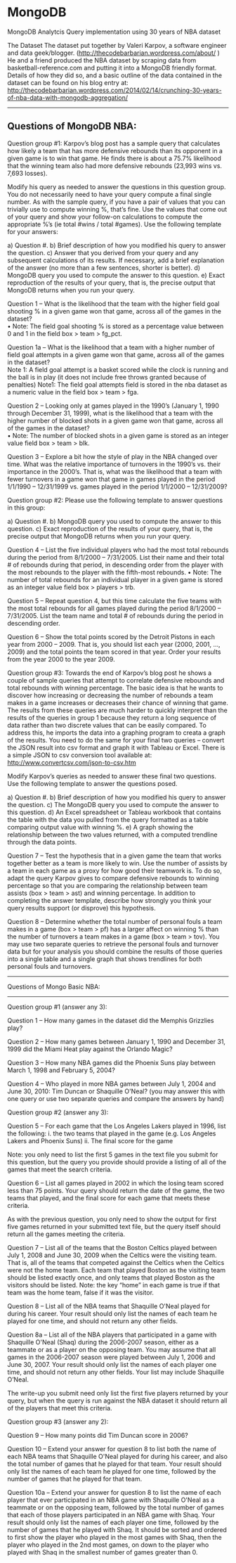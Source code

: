 MongoDB
=======

MongoDB Analytcis Query implementation using 30 years of NBA dataset

The Dataset
The  dataset put together by Valeri Karpov, a software engineer and data geek/blogger.  (http://thecodebarbarian.wordpress.com/about/ ) He and a friend produced the NBA dataset by scraping data from basketball-reference.com and putting it into a MongoDB friendly format. Details of how they did so, and a basic outline of the data contained in the dataset can be found on his blog entry at:
http://thecodebarbarian.wordpress.com/2014/02/14/crunching-30-years-of-nba-data-with-mongodb-aggregation/

------------------------
Questions of MongoDB NBA:
-------------------------

Question group #1:
Karpov’s blog post has a sample query that calculates how likely a team that has more defensive rebounds than its opponent in a given game is to win that game. He finds there is about a 75.7% likelihood that the winning team also had more defensive rebounds (23,993 wins vs. 7,693 losses).

Modify his query as needed to answer the questions in this question group. You do not necessarily need to have your query compute a final single number. As with the sample query, if you have a pair of values that you can trivially use to compute winning %, that’s fine. Use the values that come out of your query and show your follow-on calculations to compute the appropriate %’s (ie total #wins / total #games). Use the following template for your answers:

a)	Question #.
b)	Brief description of how you modified his query to answer the question.
c)	Answer that you derived from your query and any subsequent calculations of its results. If necessary, add a brief explanation of the answer (no more than a few sentences, shorter is better).
d)	MongoDB query you used to compute the answer to this question.
e)	Exact reproduction of the results of your query, that is, the precise output that MongoDB returns when you run your query. 

Question 1 – What is the likelihood that the team with the higher field goal shooting % in a given game won that game, across all of the games in the dataset?  
•	Note: The field goal shooting % is stored as a percentage value between 0 and 1 in the field box > team > fg_pct.

Question 1a – What is the likelihood that a team with a higher number of field goal attempts in a given game won that game, across all of the games in the dataset?  
Note 1: A field goal attempt is a basket scored while the clock is running and the ball is in play (it does not include free throws granted because of penalties)
Note1: The field goal attempts field is stored in the nba dataset as a numeric value in the field box > team > fga.


Question 2 – Looking only at games played in the 1990’s (January 1, 1990 through December 31, 1999), what is the likelihood that a team with the higher number of blocked shots in a given game won that game, across all of the games in the dataset?  
•	Note: The number of blocked shots in a given game is stored as an integer value field box > team > blk.


Question 3 – Explore a bit how the style of play in the NBA changed over time. What was the relative importance of turnovers in the 1990’s vs. their importance in the 2000’s. That is, what was the likelihood that a team with fewer turnovers in a game won that game in games played in the period 1/1/1990 – 12/31/1999 vs. games played in the period 1/1/2000 – 12/31/2009?


Question group #2:
Please use the following template to answer questions in this group:

a)	Question #.
b)	MongoDB query you used to compute the answer to this question.
c)	Exact reproduction of the results of your query, that is, the precise output that MongoDB returns when you run your query. 

Question 4 – List the five individual players who had the most total rebounds  during the period from 8/1/2000 – 7/31/2005. List their name and their total # of rebounds during that period, in descending order from the player with the most rebounds to the player with the fifth-most rebounds.
•	Note: The number of total rebounds for an individual player in a given game is stored as an integer value field box > players > trb.


Question 5 – Repeat question 4, but this time calculate the five teams with the most total rebounds for all games played during the period 8/1/2000 – 7/31/2005. List the team name and total # of rebounds during the period in descending order.

Question 6 – Show the total points scored by the Detroit Pistons in each year from 2000 – 2009.  That is, you should list each year (2000, 2001, …, 2009) and the total points the team scored in that year. Order your results from the year 2000 to the year 2009.


Question group #3:
Towards the end of Karpov’s blog post he shows a couple of sample queries that attempt to correlate defensive rebounds and total rebounds with winning percentage. The basic idea is that he wants to discover how increasing or decreasing the number of rebounds a team makes in a game increases or decreases their chance of winning that game. The results from these queries are much harder to quickly interpret than the results of the queries in group 1 because they return a long sequence of data rather than two discrete values that can be easily compared. To address this, he imports the data into a graphing program to creata a graph of the results. You need to do the same for your final two queries – convert the JSON result into csv format and graph it with Tableau or Excel. There is a simple JSON to csv conversion tool available at: http://www.convertcsv.com/json-to-csv.htm 

Modify Karpov’s queries as needed to answer these final two questions. Use the following template to answer the questions posed.

a)	Question #.
b)	Brief description of how you modified his query to answer the question.
c)	The MongoDB query you used to compute the answer to this question.
d)	An Excel spreadsheet or Tableau workbook that contains the table with the data you pulled from the query formatted as a table comparing output value with winning %.
e)	A graph showing the relationship between the two values returned, with a computed trendline through the data points.
	
Question 7 – Test the hypothesis that in a given game the team that works together better as a team is more likely to win. Use the number of assists by a team in each game as a proxy for how good their teamwork is. To do so, adapt the query Karpov gives to compare defensive rebounds to winning percentage so that you are comparing the relationship between team assists (box > team > ast) and winning percentage. In addition to completing the answer template, describe how strongly you think your query results support (or disprove) this hypothesis.

Question 8 – Determine whether the total number of personal fouls a team makes in a game (box > team > pf) has a larger affect on winning % than the number of turnovers a team makes in a game (box > team > tov). You may use two separate queries to retrieve the personal fouls and turnover data but for your analysis you should combine the results of those queries into a single table and a single graph that shows trendlines for both personal fouls and turnovers.

-----------------------------

Questions of Mongo Basic NBA:

-----------------------------

Question group #1 (answer any 3):

Question 1 – How many games in the dataset did the Memphis Grizzlies play?

Question 2 – How many games between January 1, 1990 and December 31, 1999 did the Miami Heat play against the Orlando Magic?  

Question 3 – How many NBA games did the Phoenix Suns play between March 1, 1998 and February 5, 2004?

Question 4 – Who played in more NBA games between July 1, 2004 and June 30, 2010: Tim Duncan or Shaquille O'Neal? (you may answer this with one query or use two separate queries and compare the answers by hand)


Question group #2 (answer any 3):

Question 5 – For each game that the Los Angeles Lakers played in 1996, list the following: 
i. the two teams that played in the game (e.g. Los Angeles Lakers and Phoenix Suns)
ii. The final score for the game

Note: you only need to list the first 5 games in the text file you submit for this question, but the query you provide should provide a listing of all of the games that meet the search criteria.


Question 6 – List all games played in 2002 in which the losing team scored less than 75 points. Your query should return the date of the game, the two teams that played, and the final score for each game that meets these criteria. 

As with the previous question, you only need to show the output for first five games returned in your submitted text file, but the query itself should return all the games meeting the criteria.


Question 7 – List all of the teams that the Boston Celtics played between July 1, 2008 and June 30, 2009 when the Celtics were the visiting team. That is, all of the teams that competed against the Celtics when the Celtics were not the home team. Each team that played Boston as the visiting team should be listed exactly once, and only teams that played Boston as the visitors should be listed. Note: the key “home” in each game is true if that team was the home team, false if it was the visitor.

Question 8 – List all of the NBA teams that Shaquille O'Neal played for during his career. Your result should only list the names of each team he played for one time, and should not return any other fields. 

Question 8a – List all of the NBA players that participated in a game with Shaquille O'Neal (Shaq) during the 2006-2007 season, either as a teammate or as a player on the opposing team. You may assume that all games in the 2006-2007 season were played between July 1, 2006 and June 30, 2007. Your result should only list the names of each player one time, and should not return any other fields. Your list may include Shaquille O’Neal. 

The write-up you submit need only list the first five players returned by your query, but when the query is run against the NBA dataset it should return all of the players that meet this criteria. 


Question group #3 (answer any 2):

Question 9 – How many points did Tim Duncan score in 2006?

Question 10 – Extend your answer for question 8 to list both the name of each NBA teams that Shaquille O'Neal played for during his career, and also the total number of games that he played for that team. Your result should only list the names of each team he played for one time, followed by the number of games that he played for that team. 

Question 10a – Extend your answer for question 8 to list the name of each player that ever participated in an NBA game with Shaquille O'Neal as a teammate or on the opposing team, followed by the total number of games that each of those players participated in an NBA game with Shaq. Your result should only list the names of each player one time, followed by the number of games that he played with Shaq. It should be sorted and ordered to first show the player who played in the most games with Shaq, then the player who played in the 2nd most games, on down to the player who played with Shaq in the smallest number of games greater than 0.

